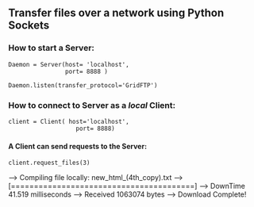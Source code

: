 ## Transfer files over a network using Python Sockets

### How to start a Server:
```
Daemon = Server(host= 'localhost',
                port= 8888 )
```
```
Daemon.listen(transfer_protocol='GridFTP')
```

### How to connect to Server as a *local* Client:
```
client = Client( host='localhost', 
                   port= 8888)
```

#### A Client can send requests to the Server:
```
client.request_files(3)
```
--> Compiling file locally: new_html_(4th_copy).txt
--> [========================================]
--> DownTime 41.519 milliseconds
--> Received 1063074 bytes
--> Download Complete!














